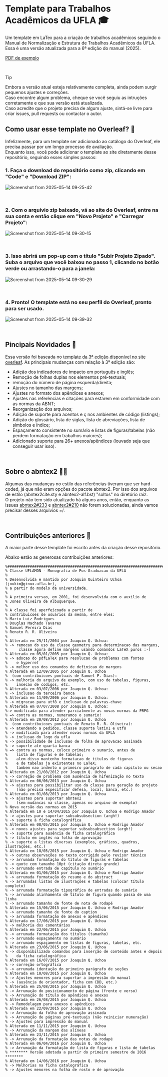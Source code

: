 # Template para Trabalhos Acadêmicos da UFLA 🎓
Um template em LaTex para a criação de trabalhos acadêmicos seguindo o Manual de Normalização e Estrutura de Trabalhos Acadêmicos da UFLA.
Essa é uma versão atualizada para a 6ª edição do manual (2025).  

[PDF de exemplo](https://github.com/joaopaulo7/Template-Trabalhos-Academicos-UFLA/blob/main/exemplo_monografia_UFLA.pdf)

&nbsp;

> [!TIP]
> Embora a versão atual esteja relativamente completa, ainda podem surgir pequenos ajustes e correções.  
> Caso encontre algum problema, cheque se você seguiu as intruções corretamente e que sua versão está atualizada.  
> Caso acredite que o projeto precisa de algum ajuste, sintá-se livre para criar issues, pull requests ou contactar o autor.

## Como usar esse template no Overleaf? 🍃

Infelizmente, para um template ser adicionado ao catálogo do Overleaf, ele precisa passar por um longo processo de avaliação.  
Enquanto isso, você pode adicionar o template ao site diretamente desse repositório, seguindo esses simples passos:


### 1. Faça o download do repositório como zip, clicando em "Code" e "Download ZIP":
   
![Screenshot from 2025-05-14 09-25-42](https://github.com/user-attachments/assets/f716332a-8417-43d0-af38-f92775fff28a)

&nbsp;

### 2. Com o arquivio zip baixado, vá ao site do Overleaf, entre na sua conta e então clique em "Novo Projeto" e "Carregar Projeto":
   
![Screenshot from 2025-05-14 09-30-15](https://github.com/user-attachments/assets/f779fd40-3a35-47d3-86f1-422159b95fd5)

&nbsp;

### 3. Isso abrirá um pop-up com o título "Subir Projeto Zipado". Suba o arquivo que você baixou no passo 1, clicando no botão verde ou arrastando-o para a janela:
   
![Screenshot from 2025-05-14 09-30-29](https://github.com/user-attachments/assets/8ca4a058-561f-47d2-9b5a-6e6477920285)

&nbsp;

### 4. Pronto! O template está no seu perfil do Overleaf, pronto para ser usado.
   
![Screenshot from 2025-05-14 09-39-32](https://github.com/user-attachments/assets/c43f0f6a-dcd2-497e-8f50-c9db7c43eb06)

&nbsp;


## Pincipais Novidades 🌟

Essa versão foi baseada no [template da 3ª edição disponível no site overleaf](https://pt.overleaf.com/latex/templates/template-para-monografias-da-ufla-uflamon/pxcnmxhsvpgx).
As principais mudanças com relação à 3ª edição são:
- Adição dos indicadores de impacto em português e inglês;
- Remoção de folhas duplas nos elementos pré-textuais;
- remoção do número de página esquerda/direita;
- Ajustes no tamanho das margens;
- Ajustes no formato dos apêndices e anexos;
- Ajustes nas referências e citações para estarem em conformidade com as normas da ABNT;
- Reorganização dos arquivos;
- Adição de suporte para acentos e ç nos ambientes de código (listings);
- Adição do glossário, lista de siglas, lista de abreviações, lista de símbolos e índice;
- Espaçamento consistente no sumário e listas de figuras/tabelas (não perdem formatação em trabalhos maiores);
- Adicionado suporte para 26+ anexos/apêndices (louvado seja que conseguir usar isso).


&nbsp;


## Sobre o abntex2 🤷‍♀️

Algumas das mudanças no estilo das referências tiveram que ser hard-coded, já que não eram opções do pacote abntex2. Por isso dos arquivos de estilo (abntex2cite.sty e abntex2-alf.bst) "soltos" no diretório raiz.  
O projeto não tem sido atualizado há alguns anos, então, enquanto as issues [abntex2#233](https://github.com/abntex/abntex2/issues/233) e [abntex2#210](https://github.com/abntex/abntex2/issues/210) não forem solucionadas, ainda vamos precisar desses arquivios =/.

&nbsp;


## Contribuições anteriores 🙌

A maior parte desse template foi escrito antes da criação desse repositório.

Abaixo estão as generosas contribuições anteriores:

```
%######################################################################
% Classe UFLAMON - Monografia de Pos-Graduacao da UFLA
%
% Desenvolvida e mantido por Joaquim Quinteiro Uchoa (joukim@ginux.ufla.br),
% a partir do modelo da universidade.
%
% A primeira versao, em 2001, foi desenvolvida com o auxilio de 
% Jones Oliveira de Albuquerque. 
%
% A classe foi aperfeicoada a partir de
% contribuicoes de usuarios da mesma, entre eles:
% Mario Luiz Rodrigues
% Douglas Machado Tavares
% Samuel Pereira Dias
% Renato R. R. Oliveira
%
% Alterada em 25/11/2004 por Joaquim Q. Uchoa:
% -> remocao do uso da classe geometry para determinacao das margens,
%     classe agora define margens usando comandos LaTeX puros :-)
% Alterada em 05/01/2005 por Joaquim Q. Uchoa:
% -> adocao do pdfLaTeX para resolucao de problemas com fontes
%    e hyperref
% -> melhor uso dos comandos de definicao de margens
% Alterada em 12/09/2005 por Joaquim Q. Uchoa 
%  (com contribuicoes pontuais de Samuel P. Dias):
% -> melhoria do arquivo de exemplo, com uso de tabelas, figuras,
%    insecao de codigos, etc.
% Alterada em 03/07/2006 por Joaquim Q. Uchoa:
% -> inclusao da terceira banca
% Alterada em 11/09/2006 por Joaquim Q. Uchoa:
% -> migracao para utf8 e inclusao de palavras-chave
% Alterada em 07/07/2008 por Joaquim Q. Uchoa:
%-> modificada para atender parcialmente as novas normas da PRPG
% => contra as normas, numeramos o sumario!
% Alterada em 20/08/2012 por Joaquim Q. Uchoa
%  (com contribuicoes pontuais de Renato R. R. Oliveira):
% -> atendendo a pedidos, classe suporta latin1 e utf8
% -> modificada para atender novas normas da UFLA
% -> inclusao do logo da ufla
% -> possibilidade de inclusao de folha de aprovacao assinada
% -> suporte ate quarta banca
% => contra as normas, coloco primeiro o sumario, antes de
%    lista de figuras e de tabelas;
%    alem disso mantenho formatacao de titulos de figuras 
%    e de tabelas ja existentes no LaTeX;
%    tambem nao indento o primeiro paragrafo de cada capitulo ou secao
% Alterada em 21/08/2012 por Joaquim Q. Uchoa
% -> correção de problema com ausência de hifenização no texto
% Alterada em 06/06/2013 por Joaquim Q. Uchoa
% -> ajustes para possibilitar uso da classe para geração do projeto
%    (não precisa especificar defesa, local, banca, etc.)
% Alterada em 01/08/2013 por Joaquim Q. Uchoa
% -> ajustes para suportar abntex2
%    (sem mudancas na classe, apenas no arquivo de exemplo)
% Nova versão das normas em 2015
% Alterada em 10 e 14/04/2015 por Joaquim Q. Uchoa e Rodrigo Amador
% -> ajustes para suportar subsubsubsection (argh!)
% -> suporte à ficha catalográfica
% Alterada em 08/05/2015 por Joaquim Q. Uchoa e Rodrigo Amador
% -> novos ajustes para suportar subsubsubsection (argh!)
% -> suporte para ausência de ficha catalográfica 
% -> título em inglês na folha de aprovação
% -> suporte a listas diversas (exemplos, gráficos, quadros, ilustrações, etc.)
% Alterada em 18/05/2015 por Joaquim Q. Uchoa e Rodrigo Amador
% -> outras observações no texto corrigido pelo revisor técnico
% -> arrumada formatação do título de figuras e tabelas 
% -> quote com tamanho 10pt (citação direta grande)
% -> arrumado entrada de capítulo no sumário
% Alterada em 01/06/2015 por Joaquim Q. Uchoa e Rodrigo Amador
% -> arrumada formatação do resumo e do abstract
% -> arrumadas listas de ilustrações e tabelas (colocar título completo)
% -> arrumada formatação tipográfica de entradas do sumário
% -> arrumado alinhamento de título de figura quando passa de uma linha
% -> arrumado tamanho de fonte de nota de rodapé
% Alterada em 15/06/2015 por Joaquim Q. Uchoa e Rodrigo Amador
% -> arrumado tamanho de fonte do caption
% -> arrumada formatação de anexos e apêndices
% Alterada em 17/06/2015 por Joaquim Q. Uchoa 
% -> melhoria dos comentários
% Alterada em 22/06/2015 por Joaquim Q. Uchoa 
% -> arrumada formatação dos títulos (tamanho)
% -> arrumado espaçamento no sumário 
% -> arrumado espaçamento em listas de figuras, tabelas, etc.
% Alterada em 23/06/2015 por Joaquim Q. Uchoa 
% -> disponibilizado comandos para inserção de conteúdo antes e depois
%    da ficha catalográfica
% Alterada em 16/07/2015 por Joaquim Q. Uchoa 
% -> correção ortográfica
% -> arrumada identação do primeiro parágrafo de seções 
% Alterada em 10/08/2015 por Joaquim Q. Uchoa
% -> Ajustes menores para suportar a impressão do manual 
% -> (ausência de orientador, ficha com CDD, etc.)
% Alterada em 25/08/2015 por Joaquim Q. Uchoa
% -> Arrumação do posicionamento de página (frente e verso)
% -> Arrumação do título de apêndices e anexos
% Alterada em 26/08/2015 por Joaquim Q. Uchoa
% -> Remodelagem para anexos e apêndices
% Alterada em 22/09/2015 por Joaquim Q. Uchoa
% -> Arrumação da folha de aprovação assinada 
% -> Arrumação de páginas pré-textuais (não reiniciar numeração)
% -> Ajustes para impressão do manual
% Alterada em 11/11/2015 por Joaquim Q. Uchoa
% -> Arrumação da margem das alíneas
% Alterada em 23/11/2015 por Joaquim Q. Uchoa
% -> Arrumação da formatação das notas de rodapé
% Alterada em 06/04/2016 por Joaquim Q. Uchoa
% -> Arrumação da formatação de lista de figuras e lista de tabelas
% ******** Versão adotada a partir do primeiro semestre de 2016 ********
% Alterada em 14/06/2016 por Joaquim Q. Uchoa
% -> Melhorias na ficha catalográfica
% -> Ajustes menores na folha de rosto e de aprovação
```
